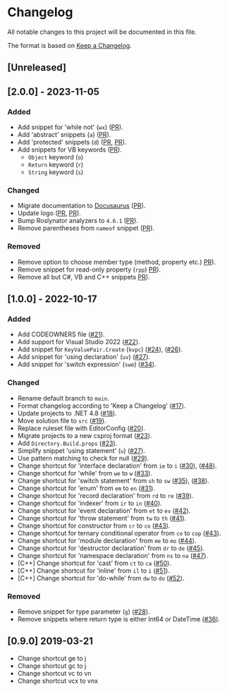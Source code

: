# Changelog

All notable changes to this project will be documented in this file.

The format is based on [Keep a Changelog](https://keepachangelog.com/en/1.0.0/).

## [Unreleased]

## [2.0.0] - 2023-11-05

### Added

- Add snippet for 'while not' (`wx`) ([PR](https://github.com/josefpihrt/snippetica/pull/54)).
- Add 'abstract' snippets (`a`) ([PR](https://github.com/josefpihrt/snippetica/pull/66)).
- Add 'protected' snippets (`d`) ([PR](https://github.com/josefpihrt/snippetica/pull/68), [PR](https://github.com/josefpihrt/snippetica/pull/71)).
- Add snippets for VB keywords ([PR](https://github.com/josefpihrt/snippetica/pull/74)).
  - `Object` keyword (`o`)
  - `Return` keyword (`r`)
  - `String` keyword (`s`)

### Changed

- Migrate documentation to [Docusaurus](https://josefpihrt.github.io/docs/snippetica) ([PR](https://github.com/josefpihrt/snippetica/pull/56)).
- Update logo ([PR](https://github.com/josefpihrt/snippetica/pull/60), [PR](https://github.com/josefpihrt/snippetica/pull/62)).
- Bump Roslynator analyzers to `4.6.1` ([PR](https://github.com/josefpihrt/snippetica/pull/67)).
- Remove parentheses from `nameof` snippet ([PR](https://github.com/josefpihrt/snippetica/pull/72)).

### Removed

- Remove option to choose member type (method, property etc.) [PR](https://github.com/josefpihrt/snippetica/pull/63)).
- Remove snippet for read-only property (`rpp`) [PR](https://github.com/josefpihrt/snippetica/pull/69)).
- Remove all but C#, VB and C++ snippets [PR](https://github.com/josefpihrt/snippetica/pull/70)).

## [1.0.0] - 2022-10-17

### Added

- Add CODEOWNERS file ([#21](https://github.com/josefpihrt/snippetica/pull/21)).
- Add support for Visual Studio 2022 ([#22](https://github.com/josefpihrt/snippetica/pull/22)).
- Add snippet for `KeyValuePair.Create` (`kvpc`) ([#24](https://github.com/josefpihrt/snippetica/pull/24)), ([#26](https://github.com/josefpihrt/snippetica/pull/26)).
- Add snippet for 'using declaration' (`uv`) ([#27](https://github.com/josefpihrt/snippetica/pull/27)).
- Add snippet for 'switch expression' (`swe`) ([#34](https://github.com/josefpihrt/roslynator/pull/34)).

### Changed

- Rename default branch to `main`.
- Format changelog according to 'Keep a Changelog' ([#17](https://github.com/josefpihrt/snippetica/pull/17)).
- Update projects to .NET 4.8 ([#18](https://github.com/josefpihrt/snippetica/pull/18)).
- Move solution file to `src` ([#19](https://github.com/josefpihrt/snippetica/pull/19)).
- Replace ruleset file with EditorConfig ([#20](https://github.com/josefpihrt/snippetica/pull/20)).
- Migrate projects to a new csproj format ([#23](https://github.com/josefpihrt/snippetica/pull/23)).
- Add `Directory.Build.props` ([#23](https://github.com/josefpihrt/snippetica/pull/23)).
- Simplify snippet 'using statement' (`u`) ([#27](https://github.com/josefpihrt/snippetica/pull/27)).
- Use pattern matching to check for null ([#29](https://github.com/josefpihrt/snippetica/pull/29)).
- Change shortcut for 'interface declaration' from `ie` to `i` ([#30](https://github.com/josefpihrt/snippetica/pull/30)), ([#48](https://github.com/josefpihrt/snippetica/pull/48)).
- Change shortcut for 'while' from `we` to `w` ([#33](https://github.com/josefpihrt/snippetica/pull/33)).
- Change shortcut for 'switch statement' from `sh` to `sw` ([#35](https://github.com/josefpihrt/roslynator/pull/35)), ([#38](https://github.com/josefpihrt/roslynator/pull/38)).
- Change shortcut for 'enum' from `em` to `en` ([#31](https://github.com/josefpihrt/roslynator/pull/31)).
- Change shortcut for 'record declaration' from `rd` to `re` ([#39](https://github.com/josefpihrt/snippetica/pull/39)).
- Change shortcut for 'indexer' from `ir` to `in` ([#40](https://github.com/josefpihrt/snippetica/pull/40)).
- Change shortcut for 'event declaration' from `et` to `ev` ([#42](https://github.com/josefpihrt/roslynator/pull/42)).
- Change shortcut for 'throw statement' from `tw` to `th` ([#41](https://github.com/josefpihrt/roslynator/pull/41)).
- Change shortcut for constructor from `cr` to `co` ([#43](https://github.com/josefpihrt/snippetica/pull/43)).
- Change shortcut for ternary conditional operator from `co` to `cop` ([#43](https://github.com/josefpihrt/snippetica/pull/43)).
- Change shortcut for 'module declaration' from `me` to `mo` ([#44](https://github.com/josefpihrt/snippetica/pull/44)).
- Change shortcut for 'destructor declaration' from `dr` to `de` ([#45](https://github.com/josefpihrt/snippetica/pull/45)).
- Change shortcut for 'namespace declaration' from `ns` to `na` ([#47](https://github.com/josefpihrt/snippetica/pull/47)).
- [C++] Change shortcut for 'cast' from `ct` to `ca` ([#50](https://github.com/josefpihrt/snippetica/pull/50)).
- [C++] Change shortcut for 'inline' from `il` to `i` ([#51](https://github.com/josefpihrt/snippetica/pull/51)).
- [C++] Change shortcut for 'do-while' from `dw` to `do` ([#52](https://github.com/josefpihrt/snippetica/pull/52)).

### Removed

- Remove snippet for type parameter (`g`) ([#28](https://github.com/josefpihrt/snippetica/pull/28)).
- Remove snippets where return type is either Int64 or DateTime ([#36](https://github.com/josefpihrt/snippetica/pull/36)).

## [0.9.0] 2019-03-21

* Change shortcut ge to j
* Change shortcut gc to j
* Change shortcut vc to vn
* Change shortcut vcx to vnx
